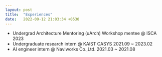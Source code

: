 ```yaml
---
layout: post
title:  "Experiences"
date:   2022-09-12 21:03:34 +0530
---
```

- Undergrad Architecture Mentoring (uArch) Workshop mentee @ ISCA 2023
- Undergraduate research intern @ KAIST CASYS 2021.09 ~ 2023.02
- AI engineer intern @ Naviworks Co.,Ltd. 2021.03 ~ 2021.08